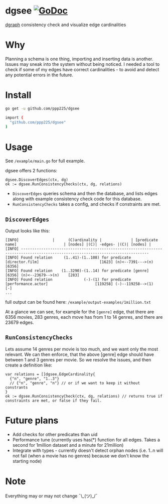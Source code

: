 # dgsee   [![GoDoc](https://godoc.org/github.com/ppp225/dgsee?status.svg)](https://godoc.org/github.com/ppp225/dgsee)   
[dgraph](https://github.com/dgraph-io) consistency check and visualize edge cardinalities

# Why

Planning a schema is one thing, importing and inserting data is another. Issues may sneak into the system without being noticed.
I needed a tool to check if some of my edges have correct cardinalities - to avoid and detect any potential errors in the future.

# Install

```bash
go get -u github.com/ppp225/dgsee

import (
  "github.com/ppp225/dgsee"
)
```

# Usage

See `/example/main.go` for full example.

dgsee offers 2 functions:
```
dgsee.DiscoverEdges(ctx, dg)
ok := dgsee.RunConsistencyChecks(ctx, dg, relations)
```

* `DiscoverEdges` queries schema and then the database, and lists edges along with example consistency check code for this database.
* `RunConsistencyChecks` takes a config, and checks if constraints are met.

## `DiscoverEdges`

Output looks like this:
```
[INFO]               |      (C)ardinality |             | [predicate name]                     | [nodes] |(C)| -edges- |(C)| [nodes] |
[INFO] -------------------------------------------------------------------------------------------------------------------------------
[INFO] Found relation     (1..41)-(1..108) for predicate [director.film]                           [1623] (n)<--7391--->(n)   [6356]
[INFO] Found relation    (1..3290)-(1..14) for predicate [genre]                                   [6356] (n)<--23679-->(n)    [283]
[INFO] Found relation              (-)-(1) for predicate [performance.actor]                     [119258] (-)--119258-->(1)      [-]
...
```
full output can be found here: `/example/output-examples/1million.txt`

At a glance we can see, for example for the `[genre]` edge, that there are 6356 movies, 283 genres, each move has from 1 to 14 genres, and there are 23679 edges.

## `RunConsistencyChecks`

Lets assume 14 genres per movie is too much, and we want only the most relevant. 
We can then enforce, that the above [genre] edge should have between 1 and 3 genres per movie. So we resolve the issues, and then create a definition like:
```
var relations = []dgsee.EdgeCardinality{
  {"n", "genre", "1..3"}
  // {"n", "genre", "n"} // or if we want to keep it without constrants
}
ok := dgsee.RunConsistencyCheck(ctx, dg, relations) // returns true if constraints are met, or false if they fail.
```
# Future plans

* Add checks for other predicates than uid
* Performance tune (currently uses has(*) function for all edges. Takes a second for 1million dataset and a minute for 21million)
* Integrate with types - currently doesn't detect orphan nodes (i.e. 1..n will not fail (when a movie has no genres) because we don't know the starting node)

# Note

Everything may or may not change ¯\\\_(ツ)\_/¯

